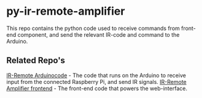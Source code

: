 # py-ir-remote-amplifier
This repo contains the python code used to receive commands from front-end component, and send the relevant IR-code and command to the Arduino.


## Related Repo's
[IR-Remote Arduinocode](https://github.com/olofspango/ir-remote-arduinocode) - The code that runs on the Arduino to receive input from the connected Raspberry Pi, and send IR signals.
[IR-Remote Amplifier frontend](https://github.com/olofspango/ir-remote-amplifier-frontend) - The front-end code that powers the web-interface.

